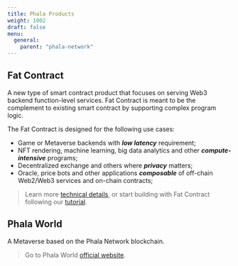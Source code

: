 ```yaml
---
title: Phala Products
weight: 1002
draft: false
menu:
  general:
    parent: "phala-network"
---
```


## Fat Contract

A new type of smart contract product that focuses on serving Web3 backend function-level services.
Fat Contract is meant to be the complement to existing smart contract by supporting complex program logic.

The Fat Contract is designed for the following use cases:

- Game or Metaverse backends with ***low latency*** requirement;
- NFT rendering, machine learning, big data analytics and other ***compute-intensive*** programs;
- Decentralized exchange and others where ***privacy*** matters;
- Oracle, price bots and other applications ***composable*** of off-chain Web2/Web3 services and on-chain contracts;

> Learn more [technical details](/en-us/general/development/fat-contract), or start building with Fat Contract following our [tutorial](/en-us/build/developer/fat-contract-tutorial).

## Phala World

A Metaverse based on the Phala Network blockchain.

> Go to Phala World [official website](https://www.phalaworld.com/).
